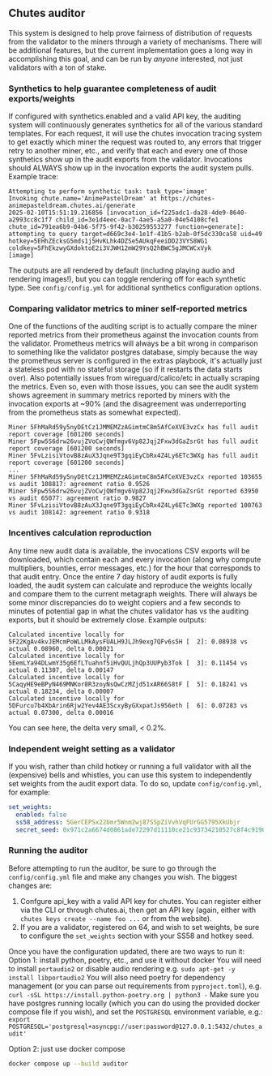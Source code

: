 ## Chutes auditor
This system is designed to help prove fairness of distribution of requests from the validator to the miners through a variety of mechanisms. There will be additional features, but the current implementation goes a long way in accomplishing this goal, and can be run by *anyone* interested, not just validators with a ton of stake.

### Synthetics to help guarantee completeness of audit exports/weights
If configured with synthetics.enabled and a valid API key, the auditing system will continuously generates synthetics for all of the various standard templates. For each request, it will use the chutes invocation tracing system to get exactly which miner the request was routed to, any errors that trigger retry to another miner, etc., and verify that each and every one of those synthetics show up in the audit exports from the validator. Invocations should ALWAYS show up in the invocation exports the audit system pulls.
Example trace:
```
Attempting to perform synthetic task: task_type='image'
Invoking chute.name='AnimePastelDream' at https://chutes-animepasteldream.chutes.ai/generate
2025-02-10T15:51:19.216856 [invocation_id=f225adc1-da28-4de9-8640-a2993cc8c1f7 child_id=3e1d4eec-0ac7-4ae5-a5a0-04e54108cfe1 chute_id=791ea6b9-04b6-5f75-9f42-b30259553277 function=generate]: attempting to query target=d669c3e4-1e1f-41b5-b2ab-0f5dc330ca58 uid=49 hotkey=5EHhZEcksG5mds1j5HvKLhk4DZSe5AUkqFeeiDD23VYS8WG1 coldkey=5FhEkzwyGXdoktoE2i3VJWH12mW29YsQ2hBWC5gJMCWCxVyk
[image]
```
The outputs are all rendered by default (including playing audio and rendering images!), but you can toggle rendering off for each synthetic type.
See `config/config.yml` for additional synthetics configuration options.
### Comparing validator metrics to miner self-reported metrics
One of the functions of the auditing script is to actually compare the miner reported metrics from their prometheus against the invocation counts from the validator.  Prometheus metrics will always be a bit wrong in comparison to something like the validator postgres database, simply because the way the prometheus server is configured in the extras playbook, it's actually just a stateless pod with no stateful storage (so if it restarts the data starts over). Also potentially issues from wireguard/calico/etc in actually scraping the metrics. Even so, even with those issues, you can see the audit system shows agreement in summary metrics reported by miners with the invocation exports at ~90% (and the disagreement was underreporting from the prometheus stats as somewhat expected).

```
Miner 5FhMaRd59y5nyDEtCz1JMMEMZzAGimtmC8m5AfCeXVE3vzCx has full audit report coverage [601200 seconds]
Miner 5Fpw5S6drw26vujZVoCwjQWfmgv6Vp82Jqj2Fxw3dGaZsrGt has full audit report coverage [601200 seconds]
Miner 5FvLzisiVtovB8zAuX3Jqne9T3gqiEyCbRx4Z4Ly6ETc3WXg has full audit report coverage [601200 seconds]
...
Miner 5FhMaRd59y5nyDEtCz1JMMEMZzAGimtmC8m5AfCeXVE3vzCx reported 103655 vs audit 108817: agreement ratio 0.9526
Miner 5Fpw5S6drw26vujZVoCwjQWfmgv6Vp82Jqj2Fxw3dGaZsrGt reported 63950 vs audit 65077: agreement ratio 0.9827
Miner 5FvLzisiVtovB8zAuX3Jqne9T3gqiEyCbRx4Z4Ly6ETc3WXg reported 100763 vs audit 108142: agreement ratio 0.9318
```
### Incentives calculation reproduction
Any time new audit data is available, the invocations CSV exports will be downloaded, which contain each and every invocation (along why compute multipliers, bounties, error messages, etc.) for the hour that corresponds to that audit entry.  Once the entire 7 day history of audit exports is fully loaded, the audit system can calculate and reproduce the weights locally and compare them to the current metagraph weights.  There will always be some minor discrepancies do to weight copiers and a few seconds to minutes of potential gap in what the chutes validator has vs the auditing exports, but it should be extremely close.
Example outputs:
```
Calculated incentive locally for 5F22KgAv4kvJEMcmPoWLLMkAysFUALH9JLJh9exg7QFv6s5H [  2]: 0.08938 vs actual 0.08960, delta 0.00021
Calculated incentive locally for 5EemLYa94DLwmY35g6EfLTuahnf5iHvQULjhQp3UUPyb3Tok [  3]: 0.11454 vs actual 0.11307, delta 0.00147
Calculated incentive locally for 5CaqyHE9eBPyN469MNKor8R3zoyNsQwCzMZjd51xAR66S8tF [  5]: 0.18241 vs actual 0.18234, delta 0.00007
Calculated incentive locally for 5DFurcu7b4XbArin6Rjw2Yev4AE3ScxyByGXxpatJs956eth [  6]: 0.07283 vs actual 0.07300, delta 0.00016
```
You can see here, the delta very small, < 0.2%.
### Independent weight setting as a validator
If you wish, rather than child hotkey or running a full validator with all the (expensive) bells and whistles, you can use this system to independently set weights from the audit export data. To do so, update `config/config.yml`, for example:
```yaml
set_weights:
  enabled: false
  ss58_address: 5GerCEPSx22bmr5Wnm2wj87SSpZiVvhVqFUrGG5795XkUbjr
  secret_seed: 0x971c2a6674d0861ade72297d11110ce21c93734210527c8f4c9190c00139ce20
```
### Running the auditor
Before attempting to run the auditor, be sure to go through the `config/config.yml` file and make any changes you wish. The biggest changes are:
1. Confgure api_key with a valid API key for chutes. You can register either via the CLI or through chutes.ai, then get an API key (again, either with `chutes keys create --name foo ...` or from the website).
2. If you are a validator, registered on 64, and wish to set weights, be sure to configure the `set_weights` section with your SS58 and hotkey seed.

Once you have the configuration updated, there are two ways to run it:
Option 1: install python, poetry, etc., and use it without docker
You will need to install `portaudio2` or disable audio rendering e.g. `sudo apt-get -y install libportaudio2`
You will also need poetry for dependency management (or you can parse out requirements from `pyproject.toml`), e.g. `curl -sSL https://install.python-poetry.org | python3 -`
Make sure you have postgres running locally (which you can do using the provided docker compose file if you wish), and set the `POSTGRESQL` environment variable, e.g.: `export POSTGRESQL='postgresql+asyncpg://user:password@127.0.0.1:5432/chutes_audit'`

Option 2: just use docker compose
```bash
docker compose up --build auditor
```
